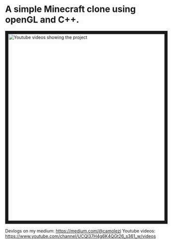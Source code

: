  # A simple Minecraft clone using openGL and C++.

<a href="https://www.youtube.com/watch?v=GI8LNd2_Th0=player_embedded&v=YOUTUBE_VIDEO_ID_HERE
" target="_blank"><img src="https://user-images.githubusercontent.com/28444499/68074006-f3cf6600-fd74-11e9-95e5-cd34ba1d4825.png" 
alt="Youtube videos showing the project" width="900" height="600" border="10" /></a>

Devlogs on my medium: https://medium.com/@camolezi
Youtube videos: https://www.youtube.com/channel/UCQl37H4g6K4QGt26_s361_w/videos
